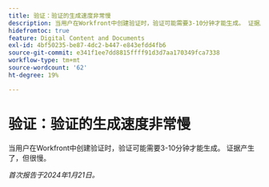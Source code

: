 ```yaml
---
title: 验证：验证的生成速度非常慢
description: 当用户在Workfront中创建验证时，验证可能需要3-10分钟才能生成。 证据产生了，但很慢。
hidefromtoc: true
feature: Digital Content and Documents
exl-id: 4bf50235-be87-4dc2-b447-e843efdd4fb6
source-git-commit: e341f1ee7dd8815ffff91d3d7aa170349fca7338
workflow-type: tm+mt
source-wordcount: '62'
ht-degree: 19%

---
```


# 验证：验证的生成速度非常慢

当用户在Workfront中创建验证时，验证可能需要3-10分钟才能生成。 证据产生了，但很慢。

_首次报告于2024年1月21日。_


